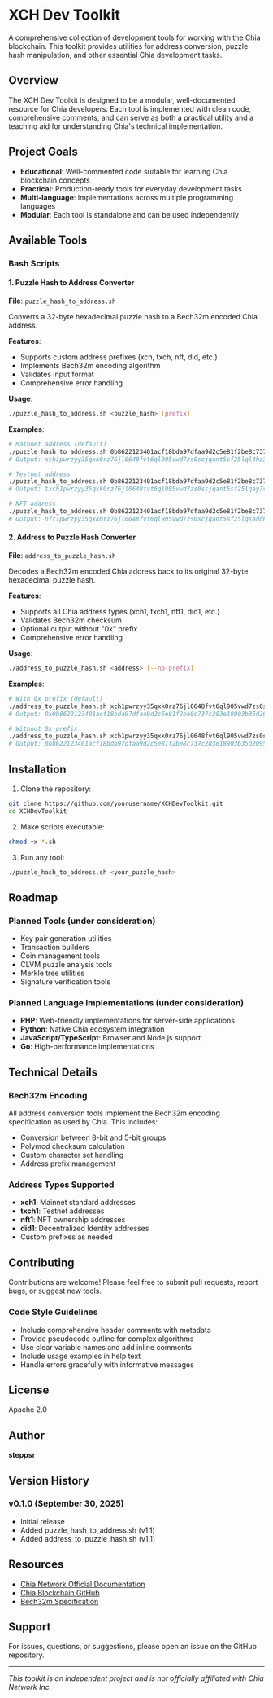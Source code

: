 # XCH Dev Toolkit

A comprehensive collection of development tools for working with the Chia blockchain. This toolkit provides utilities for address conversion, puzzle hash manipulation, and other essential Chia development tasks.

## Overview

The XCH Dev Toolkit is designed to be a modular, well-documented resource for Chia developers. Each tool is implemented with clean code, comprehensive comments, and can serve as both a practical utility and a teaching aid for understanding Chia's technical implementation.

## Project Goals

- **Educational**: Well-commented code suitable for learning Chia blockchain concepts
- **Practical**: Production-ready tools for everyday development tasks
- **Multi-language**: Implementations across multiple programming languages
- **Modular**: Each tool is standalone and can be used independently

## Available Tools

### Bash Scripts

#### 1. Puzzle Hash to Address Converter
**File**: `puzzle_hash_to_address.sh`

Converts a 32-byte hexadecimal puzzle hash to a Bech32m encoded Chia address.

**Features**:
- Supports custom address prefixes (xch, txch, nft, did, etc.)
- Implements Bech32m encoding algorithm
- Validates input format
- Comprehensive error handling

**Usage**:
```bash
./puzzle_hash_to_address.sh <puzzle_hash> [prefix]
```

**Examples**:
```bash
# Mainnet address (default)
./puzzle_hash_to_address.sh 0b8622123401acf18bda97dfaa9d2c5e81f2be8c737c283e18903b35d209553e
# Output: xch1pwrzyy35qxk0rz76jl0648fvt6ql905vwd7zs0scjqant5sf25lql4hz3z

# Testnet address
./puzzle_hash_to_address.sh 0b8622123401acf18bda97dfaa9d2c5e81f2be8c737c283e18903b35d209553e txch
# Output: txch1pwrzyy35qxk0rz76jl0648fvt6ql905vwd7zs0scjqant5sf25lqay7sld

# NFT address
./puzzle_hash_to_address.sh 0b8622123401acf18bda97dfaa9d2c5e81f2be8c737c283e18903b35d209553e nft
# Output: nft1pwrzyy35qxk0rz76jl0648fvt6ql905vwd7zs0scjqant5sf25lqsaddk4
```

#### 2. Address to Puzzle Hash Converter
**File**: `address_to_puzzle_hash.sh`

Decodes a Bech32m encoded Chia address back to its original 32-byte hexadecimal puzzle hash.

**Features**:
- Supports all Chia address types (xch1, txch1, nft1, did1, etc.)
- Validates Bech32m checksum
- Optional output without "0x" prefix
- Comprehensive error handling

**Usage**:
```bash
./address_to_puzzle_hash.sh <address> [--no-prefix]
```

**Examples**:
```bash
# With 0x prefix (default)
./address_to_puzzle_hash.sh xch1pwrzyy35qxk0rz76jl0648fvt6ql905vwd7zs0scjqant5sf25lql4hz3z
# Output: 0x0b8622123401acf18bda97dfaa9d2c5e81f2be8c737c283e18903b35d209553e

# Without 0x prefix
./address_to_puzzle_hash.sh xch1pwrzyy35qxk0rz76jl0648fvt6ql905vwd7zs0scjqant5sf25lql4hz3z --no-prefix
# Output: 0b8622123401acf18bda97dfaa9d2c5e81f2be8c737c283e18903b35d209553e
```

## Installation

1. Clone the repository:
```bash
git clone https://github.com/yourusername/XCHDevToolkit.git
cd XCHDevToolkit
```

2. Make scripts executable:
```bash
chmod +x *.sh
```

3. Run any tool:
```bash
./puzzle_hash_to_address.sh <your_puzzle_hash>
```

## Roadmap

### Planned Tools (under consideration)
- Key pair generation utilities
- Transaction builders
- Coin management tools
- CLVM puzzle analysis tools
- Merkle tree utilities
- Signature verification tools

### Planned Language Implementations (under consideration)
- **PHP**: Web-friendly implementations for server-side applications
- **Python**: Native Chia ecosystem integration
- **JavaScript/TypeScript**: Browser and Node.js support
- **Go**: High-performance implementations

## Technical Details

### Bech32m Encoding
All address conversion tools implement the Bech32m encoding specification as used by Chia. This includes:
- Conversion between 8-bit and 5-bit groups
- Polymod checksum calculation
- Custom character set handling
- Address prefix management

### Address Types Supported
- **xch1**: Mainnet standard addresses
- **txch1**: Testnet addresses
- **nft1**: NFT ownership addresses
- **did1**: Decentralized Identity addresses
- Custom prefixes as needed

## Contributing

Contributions are welcome! Please feel free to submit pull requests, report bugs, or suggest new tools.

### Code Style Guidelines
- Include comprehensive header comments with metadata
- Provide pseudocode outline for complex algorithms
- Use clear variable names and add inline comments
- Include usage examples in help text
- Handle errors gracefully with informative messages

## License

Apache 2.0

## Author

**steppsr**

## Version History

### v0.1.0 (September 30, 2025)
- Initial release
- Added puzzle_hash_to_address.sh (v1.1)
- Added address_to_puzzle_hash.sh (v1.1)

## Resources

- [Chia Network Official Documentation](https://docs.chia.net/)
- [Chia Blockchain GitHub](https://github.com/Chia-Network/chia-blockchain)
- [Bech32m Specification](https://github.com/bitcoin/bips/blob/master/bip-0350.mediawiki)

## Support

For issues, questions, or suggestions, please open an issue on the GitHub repository.

---

*This toolkit is an independent project and is not officially affiliated with Chia Network Inc.*
